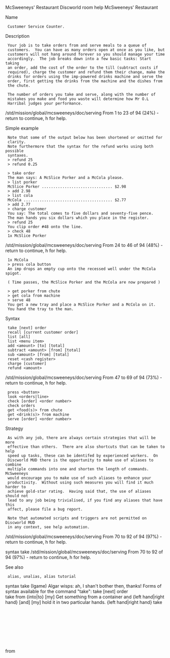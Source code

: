 McSweeneys' Restaurant         Discworld room help        McSweeneys' Restaurant



Name

     Customer Service Counter.                                                  

Description

     Your job is to take orders from and serve meals to a queue of         
     customers.  You can have as many orders open at once as you like, but 
     customers will not hang around forever so you should manage your time 
     accordingly.  The job breaks down into a few basic tasks: Start taking
     an order, add the cost of the order to the till (subtract costs if    
     required), charge the customer and refund them their change, make the 
     drinks for orders using the imp-powered drinks machine and serve the  
     order, first getting the drinks from the machine and the dishes from  
     the chute.                                                            

     The number of orders you take and serve, along with the number of     
     mistakes you make and food you waste will determine how Mr O.L        
     Harribal judges your performance.                                     

/std/mission/global/mcsweeneys/doc/serving From 1 to 23 of 94 (24%) - return to continue, h for help.
 

Simple example

     Note that some of the output below has been shortened or omitted for       
     clarity.                                                                   
     Note furthermore that the syntax for the refund works using both possible  
     syntaxes.                                                                  
     > refund 25                                                                
     > refund 0.25                                                              
 
     > take order                                                               
     The man says: A McSlice Porker and a McCola please.                        
     > list porker                                                              
     McSlice Porker ............................... $2.98                       
     > add 2.98                                                                 
     > list cola                                                                
     McCola ....................................... $2.77                       
     > add 2.77                                                                 
     > charge customer                                                          
     You say: The total comes to five dollars and seventy-five pence.           
     The man hands you six dollars which you place in the register.             
     > refund 25                                                                
     You clip order #48 onto the line.                                          
     > check 48                                                                 
     1x McSlice Porker                                                          
/std/mission/global/mcsweeneys/doc/serving From 24 to 46 of 94 (48%) - return to continue, h for help.
 

     1x McCola                                                                  
     > press cola button                                                        
     An imp drops an empty cup onto the recessed well under the McCola spigot.  
                                                                                
     ( Time passes, the McSlice Porker and the McCola are now prepared )        
                                                                                
     > get porker from chute                                                    
     > get cola from machine                                                    
     > serve 48                                                                 
     You get a new tray and place a McSlice Porker and a McCola on it.          
     You hand the tray to the man.                                              
                                                                                
Syntax

     take [next] order                                                          
     recall [current customer order]                                            
     list [all]                                                                 
     list <menu item>                                                           
     add <amount> [to] [total]                                                  
     subtract <amount> [from] [total]                                           
     sub <amount> [from] [total]                                                
     reset <cash register>                                                      
     charge [customer]                                                          
     refund <amount>                                                            
/std/mission/global/mcsweeneys/doc/serving From 47 to 69 of 94 (73%) - return to continue, h for help.
 

     press <button>                                                             
     look <orders|line>                                                         
     check [order] <order number>                                               
     check orders                                                               
     get <food(s)> from chute                                                   
     get <drink(s)> from machine                                                
     serve [order] <order number>                                               

Strategy

     As with any job, there are always certain strategies that will be more     
     effective than others.  There are also shortcuts that can be taken to help 
     speed up tasks, these can be identifed by experienced workers.  On         
     Discworld MUD there is the opportunity to make use of aliases to combine   
     multiple commands into one and shorten the length of commands.  McSweeneys 
     would encourage you to make use of such aliases to enhance your            
     productivity.  Without using such measures you will find it much harder to 
     achieve gold-star rating.  Having said that, the use of aliases should not 
     lead to any job being trivialised, if you find any aliases that have this  
     affect, please file a bug report.                                          
                                                                                
     Note that automated scripts and triggers are not permitted on Discworld MUD
     in any context, see help automation.                                       

/std/mission/global/mcsweeneys/doc/serving From 70 to 92 of 94 (97%) - return to continue, h for help.
 
syntax take
/std/mission/global/mcsweeneys/doc/serving From 70 to 92 of 94 (97%) - return to continue, h for help.
 

See also

     alias, unalias, alias tutorial                                        
syntax take
(Igame) Algar wisps: ah, I shan't bother then, thanks!
Forms of syntax available for the command "take":
take [next] order                          
take <object> from <object> {into|to} [my] Get something from a container and
     {left hand|right hand} [and] [my]     hold it in two particular hands.
     {left hand|right hand}
take <object> from <object> {into|to} [my] Get something from a container and
     empty {hand|hands}                    hold it in any free hand.
take at most <number> <thing(s)> from      Get a number of items from a
     <container(s)>                        container.
take <object> {into|to} [my] {left         Pick something up and hold it in two
     hand|right hand} [and] [my] {left     particular hands.
     hand|right hand}
take <object> from <object> {into|to} [my] Get something from a container and
     {hand|hands}                          hold it in any hand.
take <object> from <object> {into|to} [my] Get something from a container and
     {left hand|right hand}                hold it in a particular hand.
take <object> {into|to} [my] empty         Pick something up and hold it in any
     {hand|hands}                          free hand.
take at most <number> <thing(s)>           Pick up a number of items.
take <thing(s)> out of <container(s)>      Get something from a container and
                                           leave it on the floor or ground.
take <object> {into|to} [my] {hand|hands}  Pick something up and hold it in any
                                           hand.
Take syntax From 1 to 23 of 27 (85%) - return to continue, h for help.
 

take <object> {into|to} [my] {left         Pick something up and hold it in a
     hand|right hand}                      particular hand.
take <thing(s)> from <container(s)>        Get something from a container.
take <thing(s)>                            Pick something up.
syntax recall
Forms of syntax available for the command "recall":
recall [current customer order]             
Strange clanking noises emanate from the drinks machine.
syntax list
Forms of syntax available for the command "list":
list <menu item>                           
list [all]                                 
syntax add
Forms of syntax available for the command "add":
add <amount> [to] [total]                 
(Wizards) Library wisps: Is there anyone here who can act as a recruiter for the Faculty club?
syntax subtract
Forms of syntax available for the command "subtract":
subtract <amount> [from] [total]  